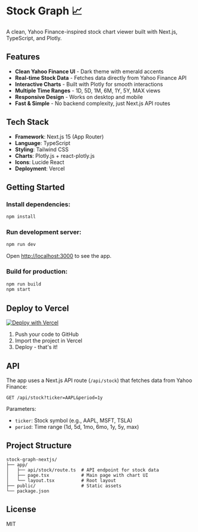# Stock Graph 📈

A clean, Yahoo Finance-inspired stock chart viewer built with Next.js, TypeScript, and Plotly.

## Features

- **Clean Yahoo Finance UI** - Dark theme with emerald accents
- **Real-time Stock Data** - Fetches data directly from Yahoo Finance API
- **Interactive Charts** - Built with Plotly for smooth interactions
- **Multiple Time Ranges** - 1D, 5D, 1M, 6M, 1Y, 5Y, MAX views
- **Responsive Design** - Works on desktop and mobile
- **Fast & Simple** - No backend complexity, just Next.js API routes

## Tech Stack

- **Framework**: Next.js 15 (App Router)
- **Language**: TypeScript
- **Styling**: Tailwind CSS
- **Charts**: Plotly.js + react-plotly.js
- **Icons**: Lucide React
- **Deployment**: Vercel

## Getting Started

### Install dependencies:
```bash
npm install
```

### Run development server:
```bash
npm run dev
```

Open [http://localhost:3000](http://localhost:3000) to see the app.

### Build for production:
```bash
npm run build
npm start
```

## Deploy to Vercel

[![Deploy with Vercel](https://vercel.com/button)](https://vercel.com/new/clone?repository-url=https://github.com/yourusername/stock-graph-nextjs)

1. Push your code to GitHub
2. Import the project in Vercel
3. Deploy - that's it!

## API

The app uses a Next.js API route (`/api/stock`) that fetches data from Yahoo Finance:

```
GET /api/stock?ticker=AAPL&period=1y
```

Parameters:
- `ticker`: Stock symbol (e.g., AAPL, MSFT, TSLA)
- `period`: Time range (1d, 5d, 1mo, 6mo, 1y, 5y, max)

## Project Structure

```
stock-graph-nextjs/
├── app/
│   ├── api/stock/route.ts  # API endpoint for stock data
│   ├── page.tsx            # Main page with chart UI
│   └── layout.tsx          # Root layout
├── public/                 # Static assets
└── package.json
```

## License

MIT
